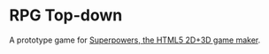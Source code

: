 # RPG Top-down

A prototype game for [Superpowers, the HTML5 2D+3D game maker](http://superpowers-html5.com/).